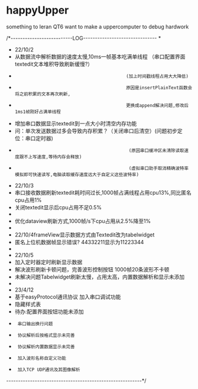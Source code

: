 # happyUpper

something to leran QT6
want to make a uppercomputer to debug hardwork


/*--------------------------LOG------------------------------- 
 *
 * 22/10/2
 * 从数据流中解析数据的速度太慢,10ms一帧基本吃满单线程 （串口配置界面textedit文本堆积导致刷新缓慢?）
 *                                               (加上时间戳线程占用大大降低)
 *                                               原因是insertPlainText函数会将之前积累的文本再次刷新,
 *                                               更换成append解决问题,修改后1ms1帧刚好占满单线程
 * 增加串口数据显示textedit到一点大小时清空内存功能
 * 问：单次发送数据过多会导致内存积累？（关闭串口后清空）(问题初步定位：串口定时器)
 *                                                (原因串口缓冲区未清除读取速度跟不上写速度,等待内存会释放)
 *                                                (虚拟串口助手取消精确波特率模拟即可快速读写,电脑读取缓存速度远大于自定义这些波特率)
 * 22/10/3
 * 串口接收数据刷新textedit耗时间过长,1000帧占满线程占用cpu13%,同比匿名cpu占用1%
 * 关闭textedit显示后cpu占用不足0.5%
 *
 * 优化dataview刷新方式,1000帧/s下cpu占用从2.5%降至1%
 *
 * 22/10/4frameView显示数据方式由Textedit改为tabelwidget
 * 匿名上位机数据帧显示错误? 44332211显示为11223344
 *
 * 22/10/5
 * 加入定时器定时刷新显示数据
 * 解决波形刷新卡顿问题，完善波形控制按钮 1000帧20条波形不卡顿
 * 未解决问题Tabelwidget刷新太慢，占用太高，内置数据解析和显示未添加
 *
 * 23/4/12
 * 基于easyProtocol通讯协议 加入串口调试功能
 * 隐藏样式表
 * 待办:配置界面按钮功能未添加
 *      串口输出换行问题
 *      协议解析后按格式显示未完善
 *      协议解析内置数据显示未完善
 *      加入波形名称自定义功能
 *      加入TCP UDP通讯及其图像解析
---------------------------------------------------------*/
